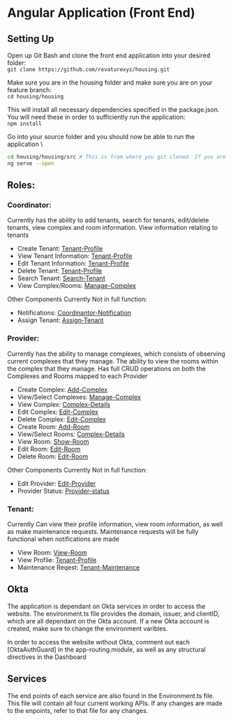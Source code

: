 # Angular Application (Front End)
## Setting Up

Open up Git Bash and clone the front end application into your desired folder: \
`git clone https://github.com/revaturexyz/housing.git`

Make sure you are in the housing folder and make sure you are on your feature branch: \
`cd housing/housing`

This will install all necessary dependencies specified in the package.json.
You will need these in order to sufficiently run the application: \
`npm install`

Go into your source folder and you should now be able to run the application \
```bash
cd housing/housing/src # This is from where you git cloned. If you are following along, it will just be "cd src"
ng serve --open
```



## Roles:
### Coordinator:
Currently has the ability to add tenants, search for tenants, edit/delete tenants, view complex and room information. View information relating to tenants

- Create Tenant: [Tenant-Profile]
- View Tenant Information: [Tenant-Profile]
- Edit Tenant Information: [Tenant-Profile]
- Delete Tenant: [Tenant-Profile]
- Search Tenant: [Search-Tenant]
- View Complex/Rooms: [Manage-Complex]

Other Components Currently Not in full function:
- Notifications: [Coordinantor-Notification]
- Assign Tenant: [Assign-Tenant]

### Provider:
Currently has the ability to manage complexes, which consists of observing current complexes that they manage. The ability to view the rooms within the complex that they manage. Has full CRUD operations on both the Complexes and Rooms mapped to each Provider

- Create Complex: [Add-Complex]
- View/Select Complexes: [Manage-Complex]
- View Complex: [Complex-Details]
- Edit Complex: [Edit-Complex]
- Delete Complex: [Edit-Complex]
- Create Room: [Add-Room]
- View/Select Rooms: [Complex-Details]
- View Room: [Show-Room]
- Edit Room: [Edit-Room]
- Delete Room: [Edit-Room]

Other Components Currently Not in full function:

- Edit Provider: [Edit-Provider]
- Provider Status: [Provider-status]


### Tenant:
Currently Can view their profile information, view room information, as well as make maintenance requests. Maintenance requests will be fully functional when notifications are made

- View Room: [View-Room]
- View Profile: [Tenant-Profile]
- Maintenance Reqest: [Tenant-Maintenance]



[Tenant-Profile]: Components/Tenant-profile.md
[Search-Tenant]: Components/Search-tenant.md
[Assign-Tenant]: Components/Assign-tenant-to-room.md
[Coordinantor-Notification]: Components/Coordinantor-notification.md

[Manage-Complex]: Components/Manage-Complex/Manage-Complex.md
[Add-Complex]: Components/Manage-Complex/Add-complex.md
[Complex-Details]: Components/Manage-Complex/Complex-details.md
[Edit-Complex]: Components/Manage-Complex/Edit-complex.md
[Edit-Room]: Components/Manage-Complex/Edit-room.md
[Show-Room]: Components/Manage-Complex/Show-room.md
[Add-Room]: Components/Manage-Complex/Add-room.md
[Edit-Provider]: Components/Edit-provider.md
[Provider-Status]: Components/Provider-status.md

[View-Room]: Components/View-room.md
[Tenant-Maintenance]: Components/Tenant-maintenance.md

## Okta
The application is dependant on Okta services in order to access the website. The environment.ts file provides the domain, issuer, and clientID, which are all dependant on the Okta account. If a new Okta account is created, make sure to change the environment varibles.

In order to access the website without Okta, comment out each [OktaAuthGuard] in the app-routing.module, as well as any structural directives in the Dashboard

## Services
The end points of each service are also found in the Environment.ts file. This file will contain all four current working APIs. If any changes are made to the enpoints, refer to that file for any changes.